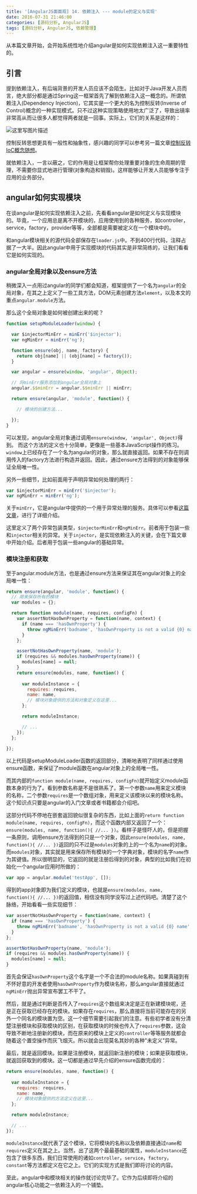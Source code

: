 ```yaml
---
title: '[AngularJS面面观] 14. 依赖注入 --- module的定义与实现'
date: 2016-07-31 21:46:00
categories: [源码分析, AngularJS]
tags: [源码分析, AngularJS, 依赖管理]
---
```


从本篇文章开始，会开始系统性地介绍angular是如何实现依赖注入这一重要特性的。

## 引言

提到依赖注入，有后端背景的开发人员应该不会陌生。比如对于Java开发人员而言，绝大部分都是通过Spring这一框架首先了解到依赖注入这一概念的。所谓依赖注入(Dependency Injection)，它其实是一个更大的名为控制反转(Inverse of Control)概念的一种实现模式。只不过这种实现策略使用地太广泛了，导致出镜率非常高从而让很多人都觉得两者就是一回事。实际上，它们的关系是这样的：

![这里写图片描述](http://img.blog.csdn.net/20160720212635469)

<!-- More -->

控制反转思想更具有一般性和抽象性，感兴趣的同学可以参考另一篇文章[控制反转IoC概念随想](http://blog.csdn.net/dm_vincent/article/details/51972207)。

就依赖注入，一言以蔽之，它的作用是让框架帮你处理重要对象的生命周期的管理，不需要你显式地进行管理(对象构造和销毁)。这样能够让开发人员能够专注于应用的业务部分。

## angular如何实现模块

在谈angular是如何实现依赖注入之前，先看看angular是如何定义与实现模块的。毕竟，一个应用总是离不开模块的，应用使用到的各种服务，如controller，service，factory，provider等等，全部都是需要被定义在一个模块中的。

和angular模块相关的源代码全部保存在`loader.js`中。不到400行代码，注释占据了一大半。因此angular中用于实现模块的代码其实是非常简练的，让我们看看它是如何实现的。

### angular全局对象以及ensure方法

稍微深入一点用过angular的同学们都会知道，框架提供了一个名为`angular`的全局对象，在其之上定义了一些工具方法，DOM元素创建方法`element`，以及本文的重点`angular.module`方法。

那么这个全局对象是如何被创建出来的呢？

```js
function setupModuleLoader(window) {

  var $injectorMinErr = minErr('$injector');
  var ngMinErr = minErr('ng');

  function ensure(obj, name, factory) {
    return obj[name] || (obj[name] = factory());
  }

  var angular = ensure(window, 'angular', Object);

  // 将minErr服务添加到angular全局对象上
  angular.$$minErr = angular.$$minErr || minErr;

  return ensure(angular, 'module', function() {

    // 模块的创建方法...

  });
}
```

可以发现，angular全局对象通过调用`ensure(window, 'angular', Object)`得到。
而这个方法的定义也十分简单，更像是一些基本JavaScript操作的练习。`window`上已经存在了一个名为angular的对象，那么就直接返回。如果不存在则调用传入的factory方法进行构造并返回。因此，通过ensure方法得到的对象能够保证全局唯一性。

另外一些细节，比如前面用于声明异常如何处理的两行：

```js
var $injectorMinErr = minErr('$injector');
var ngMinErr = minErr('ng');
```

关于`minErr`，它是angular中提供的一个用于异常处理的服务。具体可以参看[这篇文章](http://blog.csdn.net/dm_vincent/article/details/51885375)，进行了详细介绍。

这里定义了两个异常包装类型，`$injectorMinErr`和`ngMinErr`。前者用于包装一些和`injector`相关的异常。关于`injector`，是实现依赖注入的关键，会在下篇文章中开始介绍。后者用于包装一些angular的基础异常。

### 模块注册和获取

至于angular.module方法，也是通过ensure方法来保证其在angular对象上的全局唯一性：

```js
return ensure(angular, 'module', function() {
  // 用来保存所有的模块
  var modules = {};

  return function module(name, requires, configFn) {
    var assertNotHasOwnProperty = function(name, context) {
      if (name === 'hasOwnProperty') {
        throw ngMinErr('badname', 'hasOwnProperty is not a valid {0} name', context);
      }
    };

    assertNotHasOwnProperty(name, 'module');
    if (requires && modules.hasOwnProperty(name)) {
      modules[name] = null;
    }
    return ensure(modules, name, function() {
      
      var moduleInstance = {
        requires: requires,
        name: name,
        // 模块对象提供的方法和对象定义在这里...
      };

      return moduleInstance;

      // ...
    });
  };
  
});
```

以上代码是setupModuleLoader函数的返回部分，清晰地表明了同样通过使用ensure函数，来保证了module函数在angular对象上的全局唯一性。

而其内部的`function module(name, requires, configFn)`就开始定义module函数本身的行为了。看到参数名称是不是很熟系了。第一个参数`name`用来定义模块的名称，二个参数`requires`是一个数组对象，用来定义该模块以来的模块名称。这个知识点只要是angular的入门文章或者书籍都会介绍吧。

这部分代码不停地在嵌套返回貌似很复杂的东西，比如上面的`return function module(name, requires, configFn)`，而这个函数内部又返回了一个：`ensure(modules, name, function(){ //... })`。看样子是怪吓人的，但是把握一条原则，调用ensure方法得到的只是一个对象，因此`ensure(modules, name, function(){ //... })`返回的只不过是`modules`对象的上的一个名为`name`的对象。而`modules`对象，其实就是用来保存所有模块的一个字典对象，模块的名字`name`作为其键值。所以很明显的，它返回的就是注册后得到的对象，典型的比如我们在初始化一个angular应用时所做的：

```js
var app = angular.module('testApp', []);
```

得到的app对象即为我们定义的模块，也就是`ensure(modules, name, function(){ //... })`的返回值，相信没有同学没写过上述代码吧。清楚了这个脉络，开始看看一些实现细节：

```js
var assertNotHasOwnProperty = function(name, context) {
  if (name === 'hasOwnProperty') {
    throw ngMinErr('badname', 'hasOwnProperty is not a valid {0} name', context);
  }
};

assertNotHasOwnProperty(name, 'module');
if (requires && modules.hasOwnProperty(name)) {
  modules[name] = null;
}
```

首先会保证`hasOwnProperty`这个名字是一个不合法的module名称。如果真碰到有不怀好意的开发者使用`hasOwnProperty`作为模块名称，那么angular直接就通过`ngMinErr`抛出异常宣布罢工不干了。

然后，就是通过判断是否传入了`requires`这个数组来决定是正在新建模块呢，还是正在获取已经存在的模块。如果存在`requires`，那么直接将当前可能存在的另外一个同名的模块置为空。这一个细节需要引起我们的注意。有些初学者没有分清楚注册模块和获取模块的区别，在获取模块的时候也传入了`requires`参数，这会导致不断地注册新的模块，而在原来的模块上定义的`controller`等等服务就都会随着这个置空操作而灰飞烟灭。所以就会出现莫名其妙的各种"未定义"异常。

最后，就是返回模块。如果是注册模块，就返回新注册的模块；如果是获取模块，就返回获取到的模块。这一切都是通过早先介绍的ensure函数完成的：

```js
return ensure(modules, name, function() {
      
  var moduleInstance = {
    requires: requires,
    name: name,
    // 模块对象提供的方法定义在这里...
  };

  return moduleInstance;

  // ...
});
```

`moduleInstance`就代表了这个模块，它将模块的名称以及依赖直接通过`name`和`requires`定义在其之上。当然，出了这两个最最基础的属性，`moduleInstance`还包含了很多东西，我们日常使用的诸如`controller`，`service`，`factory`，`constant`等方法都定义在它之上。它们的实现方式是我们即将讨论的内容。

至此，angular中和模块相关的操作就讨论完毕了。它作为后续即将介绍的angular核心功能之一依赖注入的一个铺垫。
